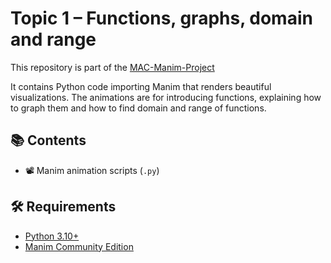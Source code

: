 # Topic 1 – Functions, graphs, domain and range
This repository is part of the [MAC-Manim-Project](https://github.com/MAC-Manim-Project)

It contains Python code importing Manim that renders beautiful visualizations. The animations are for introducing functions, explaining how to graph them and how to find domain and range of functions.

## 📚 Contents
- 📽️ Manim animation scripts (`.py`)

## 🛠 Requirements
- [Python 3.10+](https://www.python.org/)
- [Manim Community Edition](https://docs.manim.community/en/stable/installation/uv.html)
